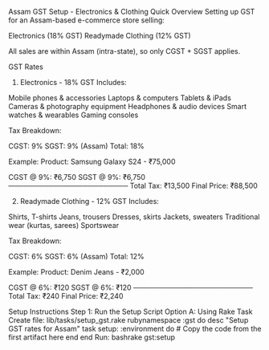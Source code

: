Assam GST Setup - Electronics & Clothing
Quick Overview
Setting up GST for an Assam-based e-commerce store selling:

Electronics (18% GST)
Readymade Clothing (12% GST)

All sales are within Assam (intra-state), so only CGST + SGST applies.

GST Rates
1. Electronics - 18% GST
Includes:

Mobile phones & accessories
Laptops & computers
Tablets & iPads
Cameras & photography equipment
Headphones & audio devices
Smart watches & wearables
Gaming consoles

Tax Breakdown:

CGST: 9%
SGST: 9% (Assam)
Total: 18%

Example:
Product: Samsung Galaxy S24 - ₹75,000

CGST @ 9%:       ₹6,750
SGST @ 9%:       ₹6,750
────────────────────────
Total Tax:      ₹13,500
Final Price:    ₹88,500

2. Readymade Clothing - 12% GST
Includes:

Shirts, T-shirts
Jeans, trousers
Dresses, skirts
Jackets, sweaters
Traditional wear (kurtas, sarees)
Sportswear

Tax Breakdown:

CGST: 6%
SGST: 6% (Assam)
Total: 12%

Example:
Product: Denim Jeans - ₹2,000

CGST @ 6%:      ₹120
SGST @ 6%:      ₹120
────────────────────────
Total Tax:      ₹240
Final Price:    ₹2,240

Setup Instructions
Step 1: Run the Setup Script
Option A: Using Rake Task
Create file: lib/tasks/setup_gst.rake
rubynamespace :gst do
  desc "Setup GST rates for Assam"
  task setup: :environment do
    # Copy the code from the first artifact here
  end
end
Run:
bashrake gst:setup